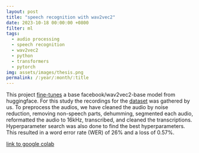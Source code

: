 ```yaml
---
layout: post
title: "speech recognition with wav2vec2"
date: 2023-10-18 00:00:00 +0800
filter: ml
tags:
  - audio processing
  - speech recognition
  - wav2vec2
  - python
  - transformers
  - pytorch
img: assets/images/thesis.png
permalink: /:year/:month/:title
---
```

This project [fine-tunes](https://huggingface.co/jrs-a/wav2vec2_batangueno) a base facebook/wav2vec2-base model from huggingface. For this study the recordings for the [dataset](https://huggingface.co/datasets/jrs-a/batangueno-accent) was gathered by us. To preprocess the audios, we have cleaned the audio by noise reduction, removing non-speech parts, dehumming, segmented each audio, reformatted the audio to 16kHz, transcribed, and cleaned the transcriptions. Hyperparameter search was also done to find the best hyperparameters. This resulted in a word error rate (WER) of 26% and a loss of 0.57%.

[link to google colab](https://colab.research.google.com/drive/1HS-7o2_LCTIrZuy0wZUATCL9aXK7Q42j?usp=sharing)
